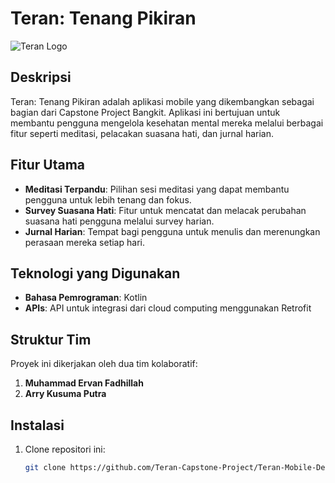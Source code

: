 # Teran: Tenang Pikiran

![Teran Logo](link_logo_anda)  <!-- Anda bisa menambahkan link gambar logo aplikasi jika ada -->

## Deskripsi

Teran: Tenang Pikiran adalah aplikasi mobile yang dikembangkan sebagai bagian dari Capstone Project Bangkit. Aplikasi ini bertujuan untuk membantu pengguna mengelola kesehatan mental mereka melalui berbagai fitur seperti meditasi, pelacakan suasana hati, dan jurnal harian. 

## Fitur Utama

- **Meditasi Terpandu**: Pilihan sesi meditasi yang dapat membantu pengguna untuk lebih tenang dan fokus.
- **Survey Suasana Hati**: Fitur untuk mencatat dan melacak perubahan suasana hati pengguna melalui survey harian.
- **Jurnal Harian**: Tempat bagi pengguna untuk menulis dan merenungkan perasaan mereka setiap hari.

## Teknologi yang Digunakan

- **Bahasa Pemrograman**: Kotlin
- **APIs**: API untuk integrasi dari cloud computing menggunakan Retrofit

## Struktur Tim

Proyek ini dikerjakan oleh dua tim kolaboratif:

1. **Muhammad Ervan Fadhillah**
2. **Arry Kusuma Putra**

## Instalasi

1. Clone repositori ini:
   ```bash
   git clone https://github.com/Teran-Capstone-Project/Teran-Mobile-Development.git
